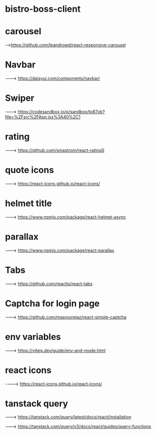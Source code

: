 # bistro-boss-client

# carousel
-->https://github.com/leandrowd/react-responsive-carousel

# Navbar

---> https://daisyui.com/components/navbar/

# Swiper 
 
 ---> https://codesandbox.io/p/sandbox/to87xb?file=%2Fsrc%2FApp.jsx%3A40%2C1

 # rating 

 ---> https://github.com/smastrom/react-ratingS

# quote  icons
 ---> https://react-icons.github.io/react-icons/

 # helmet title

 ---> https://www.npmjs.com/package/react-helmet-async

 # parallax

 ---> https://www.npmjs.com/package/react-parallax

 # Tabs

 ---> https://github.com/reactjs/react-tabs

 # Captcha for login page

 ---> https://github.com/masroorejaz/react-simple-captcha

 # env variables

 ---> https://vitejs.dev/guide/env-and-mode.html

 # react icons 

 ----> https://react-icons.github.io/react-icons/

 # tanstack query

 ---> https://tanstack.com/query/latest/docs/react/installation

 ---> https://tanstack.com/query/v3/docs/react/guides/query-functions